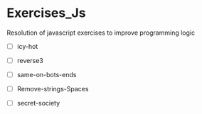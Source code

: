 # Exercises_Js
Resolution of javascript exercises to improve programming logic

- [ ] icy-hot
- [ ] reverse3
- [ ] same-on-bots-ends
- [ ] Remove-strings-Spaces
- [ ] secret-society


